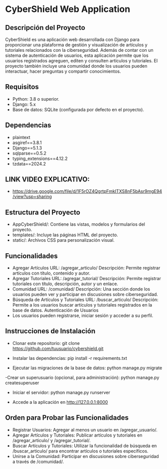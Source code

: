 # CyberShield Web Application

## Descripción del Proyecto
CyberShield es una aplicación web desarrollada con Django para proporcionar una plataforma de gestión y visualización de artículos y tutoriales relacionados con la ciberseguridad. Además de contar con un sistema de autenticación de usuarios, esta aplicación permite que los usuarios registrados agreguen, editen y consulten artículos y tutoriales. El proyecto también incluye una comunidad donde los usuarios pueden interactuar, hacer preguntas y compartir conocimientos.

## Requisitos
- Python: 3.8 o superior.
- Django: 5.x
- Base de datos: SQLite (configurada por defecto en el proyecto).

## Dependencias
- plaintext
- asgiref==3.8.1
- Django==5.1.3
- sqlparse==0.5.2
- typing_extensions==4.12.2
- tzdata==2024.2

## LINK VIDEO EXPLICATIVO: 
- https://drive.google.com/file/d/1F5rOZ4QgrtpFmkITXS8nF5bAsr9mgE94/view?usp=sharing

## Estructura del Proyecto
- AppCyberShield/: Contiene las vistas, modelos y formularios del proyecto.
- templates/: Incluye las páginas HTML del proyecto.
- static/: Archivos CSS para personalización visual.
## Funcionalidades
- Agregar Artículos
URL: /agregar_articulo/
Descripción: Permite registrar artículos con título, contenido y autor.
- Agregar Tutoriales
URL: /agregar_tutorial/
Descripción: Permite registrar tutoriales con título, descripción, autor y un enlace.
- Comunidad
URL: /comunidad/
Descripción: Una sección donde los usuarios pueden ver y participar en discusiones sobre ciberseguridad.
- Búsqueda de Artículos y Tutoriales
URL: /buscar_articulo/
Descripción: Permite a los usuarios buscar artículos y tutoriales registrados en la base de datos.
Autenticación de Usuarios
- Los usuarios pueden registrarse, iniciar sesión y acceder a su perfil.

## Instrucciones de Instalación
- Clonar este repositorio:
git clone https://github.com/tuusuario/cybershield.git
  
- Instalar las dependencias:
pip install -r requirements.txt

- Ejecutar las migraciones de la base de datos:
python manage.py migrate

-Crear un superusuario (opcional, para administración):
python manage.py createsuperuser

- Iniciar el servidor:
python manage.py runserver

- Accede a la aplicación en http://127.0.0.1:8000

## Orden para Probar las Funcionalidades
- Registrar Usuarios: Agregar al menos un usuario en /agregar_usuario/.
- Agregar Artículos y Tutoriales: Publicar artículos y tutoriales en /agregar_articulo/ y /agregar_tutorial/.
- Buscar Artículos y Tutoriales: Utilizar la funcionalidad de búsqueda en /buscar_articulo/ para encontrar artículos o tutoriales específicos.
- Unirse a la Comunidad: Participar en discusiones sobre ciberseguridad a través de /comunidad/.
